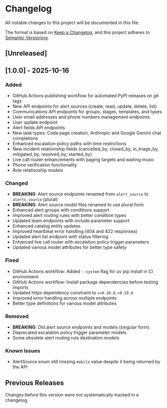 # Changelog

All notable changes to this project will be documented in this file.

The format is based on [Keep a Changelog](https://keepachangelog.com/en/1.0.0/),
and this project adheres to [Semantic Versioning](https://semver.org/spec/v2.0.0.html).

## [Unreleased]

## [1.0.0] - 2025-10-16

### Added
- GitHub Actions publishing workflow for automated PyPI releases on git tags
- New API endpoints for alert sources (create, read, update, delete, list)
- Communications API endpoints for groups, stages, templates, and types
- User email addresses and phone numbers management endpoints
- User update endpoint
- Alert fields API endpoints
- New task types: Coda page creation, Anthropic and Google Gemini chat completions
- Enhanced escalation policy paths with time restrictions
- New incident relationship fields (cancelled_by, closed_by, in_triage_by, mitigated_by, resolved_by, started_by)
- Live call router enhancements with paging targets and waiting music
- Phone verification functionality
- Role relationship models

### Changed
- **BREAKING**: Alert source endpoints renamed from `alert_source` to `alerts_source` (plural)
- **BREAKING**: Alert source model files renamed to use plural form
- Enhanced alert groups with conditions support
- Improved alert routing rules with better condition types
- Updated team endpoints with include parameter support
- Enhanced catalog entity updates
- Improved heartbeat error handling (404 and 422 responses)
- Updated alert list endpoint with status filtering
- Enhanced live call router with escalation policy trigger parameters
- Updated various model attributes for better type safety

### Fixed
- GitHub Actions workflow: Added `--system` flag for uv pip install in CI environment
- GitHub Actions workflow: Install package dependencies before testing imports
- Updated httpx dependency constraint to `>=0.20.0,<0.29.0`
- Improved error handling across multiple endpoints
- Better type definitions for various model attributes

### Removed
- **BREAKING**: Old alert source endpoints and models (singular form)
- Deprecated escalation policy trigger parameter models
- Some obsolete alert routing rule destination models

### Known Issues
- AlertSource enum still missing `mobile` value despite it being returned by the API

## Previous Releases

Changes before this version were not systematically tracked in a changelog.